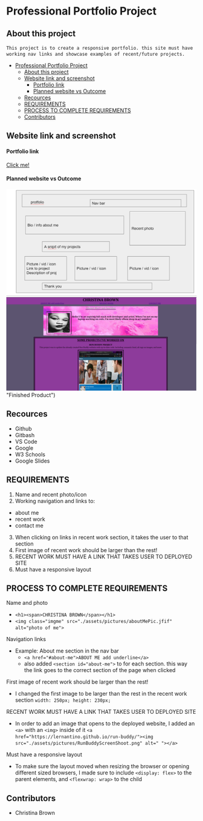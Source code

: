 # Professional Portfolio Project

## About this project
    This project is to create a responsive portfolio. this site must have working nav links and showcase examples of recent/future projects. 
- [Professional Portfolio Project](#professional-portfolio-project)
  - [About this project](#about-this-project)
  - [Website link and screenshot](#website-link-and-screenshot)
      - [Portfolio link](#portfolio-link)
      - [Planned website vs Outcome](#planned-website-vs-outcome)
  - [Recources](#recources)
  - [REQUIREMENTS](#requirements)
  - [PROCESS TO COMPLETE REQUIREMENTS](#process-to-complete-requirements)
  - [Contributors](#contributors)
  

## Website link and screenshot
#### Portfolio link
[Click me!](https://nbrown225.github.io/ChristinaBrown/)
#### Planned website vs Outcome
![Alt text](assets/pictures/blueprint.png "How I planned my portfolio to turn out")
![Alt text](assets\pictures\Page-screenshot.png) "Finished Product")

## Recources
- Github
- Gitbash
- VS Code
- Google
- W3 Schools
- Google Slides
  

## REQUIREMENTS
1. Name and recent photo/icon
2. Working navigation and links to:
- about me
- recent work
- contact me
3. When clicking on links in recent work section, it takes the user to that section
4. First image of recent work should be larger than the rest!
5. RECENT WORK MUST HAVE A LINK THAT TAKES USER TO DEPLOYED SITE
6. Must have a responsive layout


## PROCESS TO COMPLETE REQUIREMENTS
Name and photo
- ```<h1><span>CHRISTINA BROWN</span></h1>```
- ```<img class="imgme" src="./assets/pictures/aboutMePic.jfif" alt="photo of me">```
  
Navigation links
- Example: About me section in the nav bar
  - ```<a href="#about-me">ABOUT ME add underline</a>```
  - also added ```<section id="about-me">``` to for each section. this way the link goes to the correct section of the page when clicked
  
First image of recent work should be larger than the rest!
  -  I changed the first image to be larger than the rest in the recent work section
```width: 250px; height: 230px;```

RECENT WORK MUST HAVE A LINK THAT TAKES USER TO DEPLOYED SITE
  - In order to add an image that opens to the deployed website, I added an ```<a>``` with an ```<img>``` inside of it
  ```<a href="https://lernantino.github.io/run-buddy/"><img src="./assets/pictures/RunBuddyScreenShoot.png" alt=" "></a>```

Must have a responsive layout
  - To make sure the layout moved when resizing the browser or opening different sized browsers, I made sure to include ```<display: flex>``` to the parent elements, and ```<flexwrap: wrap>``` to the child

## Contributors
- Christina Brown







